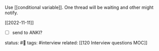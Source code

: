 

Use [[conditional variable]]. One thread will be waiting and other might notify.

[[2022-11-11]] 
- [ ] send to ANKI?

status: #🌱 
tags: #interview
related: [[120 Interview questions MOC]]